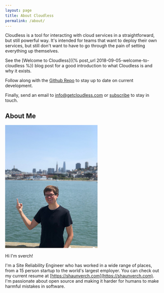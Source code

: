 ```yaml
---
layout: page
title: About Cloudless
permalink: /about/
---
```

Cloudless is a tool for interacting with cloud services in a straightforward,
but still powerful way.  It's intended for teams that want to deploy their own
services, but still don't want to have to go through the pain of setting
everything up themselves.

See the [Welcome to Cloudless]({% post_url 2018-09-05-welcome-to-cloudless %})
blog post for a good introduction to what Cloudless is and why it exists.

Follow along with the [Github Repo](https://github.com/getcloudless/cloudless)
to stay up to date on current development.

Finally, send an email to [info@getcloudless.com](info@getcloudless.com) or
[subscribe](/#subscribe-for-updates) to stay in touch.

## About Me

![sverch in san francisco bio picture](/assets/images/sverch.jpg)

Hi I'm sverch!

I'm a Site Reliability Engineer who has worked in a wide range of places, from a
15 person startup to the world's largest employer.  You can check out my current
resume at [https://shaunverch.com](https://shaunverch.com).  I'm passionate
about open source and making it harder for humans to make harmful mistakes in
software.
